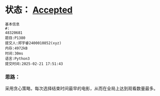 # 状态： [Accepted](http://dsbpython.openjudge.cn/dspythonbook/solution/48320681/)
```
基本信息
#:
48320681
题目:P1380
提交人:郑宇睿2400010852(xyz)
内存:4972kB
时间:30ms
语言:Python3
提交时间:2025-02-21 17:51:43
```

### 思路：
采用贪心策略，每次选择结束时间最早的电影，从而在全局上达到观看数量最多。
